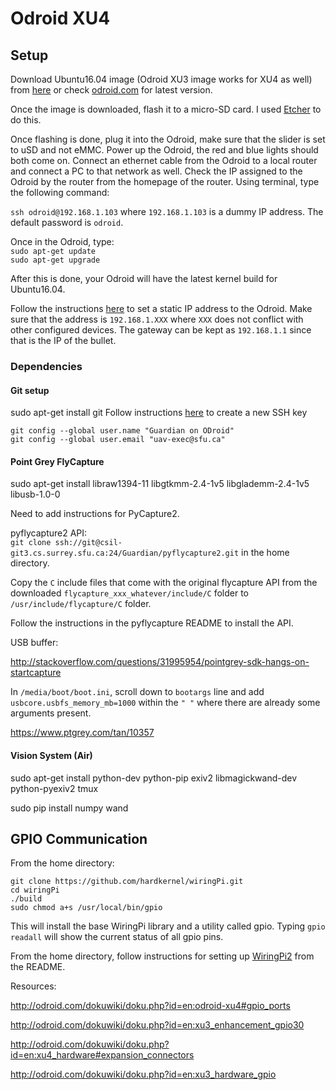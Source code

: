 # Odroid XU4

## Setup

Download Ubuntu16.04 image (Odroid XU3 image works for XU4 as well) from [here](https://odroid.in/ubuntu_16.04lts/) or check [odroid.com](odroid.com) for latest version.   

Once the image is downloaded, flash it to a micro-SD card. I used [Etcher](https://etcher.io/) to do this.   

Once flashing is done, plug it into the Odroid, make sure that the slider is set to uSD and not eMMC. Power up the Odroid, the red and blue lights should both come on. Connect an ethernet cable from the Odroid to a local router and connect a PC to that network as well. Check the IP assigned to the Odroid by the router from the homepage of the router. Using terminal, type the following command:
  
`ssh odroid@192.168.1.103` where `192.168.1.103` is a dummy IP address. The default password is `odroid`.
  
Once in the Odroid, type:  
`sudo apt-get update`  
`sudo apt-get upgrade`  

After this is done, your Odroid will have the latest kernel build for Ubuntu16.04.
  
Follow the instructions [here](http://www.configserverfirewall.com/ubuntu-linux/ubuntu-set-static-ip-address/) to set a static IP address to the Odroid. Make sure that the address is `192.168.1.XXX` where `XXX` does not conflict with other configured devices. The gateway can be kept as `192.168.1.1` since that is the IP of the bullet.
  
### Dependencies

#### Git setup

sudo apt-get install git
Follow instructions [here](https://csil-git3.cs.surrey.sfu.ca/help/ssh/README) to create a new SSH key  
  
`git config --global user.name "Guardian on ODroid"`  
`git config --global user.email "uav-exec@sfu.ca"`  

#### Point Grey FlyCapture

sudo apt-get install libraw1394-11 libgtkmm-2.4-1v5 libglademm-2.4-1v5 libusb-1.0-0

Need to add instructions for PyCapture2.   
   
pyflycapture2 API:   
`git clone ssh://git@csil-git3.cs.surrey.sfu.ca:24/Guardian/pyflycapture2.git` in the home directory.   
  
Copy the `C` include files that come with the original flycapture API from the downloaded `flycapture_xxx_whatever/include/C` folder to `/usr/include/flycapture/C` folder.   
  
Follow the instructions in the pyflycapture README to install the API.
   
USB buffer:
  
http://stackoverflow.com/questions/31995954/pointgrey-sdk-hangs-on-startcapture
  
In `/media/boot/boot.ini`, scroll down to `bootargs` line and add `usbcore.usbfs_memory_mb=1000` within the `" "` where there are already some arguments present.
  
https://www.ptgrey.com/tan/10357

#### Vision System (Air)

sudo apt-get install python-dev python-pip exiv2 libmagickwand-dev python-pyexiv2 tmux

sudo pip install numpy wand

## GPIO Communication

From the home directory:
  
```
git clone https://github.com/hardkernel/wiringPi.git
cd wiringPi
./build
sudo chmod a+s /usr/local/bin/gpio
```
This will install the base WiringPi library and a utility called gpio. Typing `gpio readall` will show the current status of all gpio pins.   
  
From the home directory, follow instructions for setting up [WiringPi2](https://github.com/hardkernel/WiringPi2-Python) from the README.  
  
Resources:

http://odroid.com/dokuwiki/doku.php?id=en:odroid-xu4#gpio_ports

http://odroid.com/dokuwiki/doku.php?id=en:xu3_enhancement_gpio30

http://odroid.com/dokuwiki/doku.php?id=en:xu4_hardware#expansion_connectors

http://odroid.com/dokuwiki/doku.php?id=en:xu3_hardware_gpio

